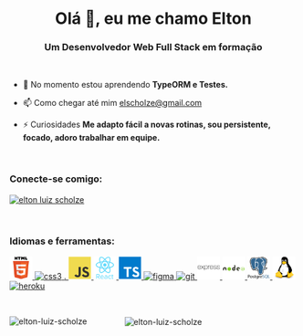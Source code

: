 <h1 align="center">Olá 👋, eu me chamo Elton</h1>
<h3 align="center">Um Desenvolvedor Web Full Stack em formação</h3><br>

  - 🌱 No momento estou aprendendo **TypeORM e Testes.**

  - 📫 Como chegar até mim elscholze@gmail.com

  - ⚡ Curiosidades **Me adapto fácil a novas rotinas, sou persistente, focado, adoro trabalhar em equipe.**
<br>

<h3 align="left">Conecte-se comigo:</h3>
<p align="left">
  <a href="https://linkedin.com/in/elton luiz scholze" target="blank">
    <img align="center" src="https://raw.githubusercontent.com/rahuldkjain/github-profile-readme-generator/master/src/images/icons/Social/linked-in-alt.svg" alt=" elton luiz scholze" height="30" width="40" />
  </a>
</p>
<br>

<h3 align="left">Idiomas e ferramentas:</h3>
<p align="left"> 
  <a href="https:/ /www.w3.org/html/" target="_blank"rel="noreferrer"> 
    <img src="https://raw.githubusercontent.com/devicons/devicon/master/icons/html5/html5-original-wordmark.svg" alt="html5" width="40" height ="40"/>   </a> 
  <a href="https://www.w3schools.com/css/" target="_blank" rel="noreferrer"> 
    <img src="https://cdn.jsdelivr.net/gh/devicons/devicon/icons/css3/css3-original-wordmark.svg" alt="css3" width="40" height="40"/>         
  </a> 
  <a href="https://developer.mozilla.org/en-US/docs/Web/JavaScript" target="_blank" rel="noreferrer"> .
    <img src= "https://raw.githubusercontent.com/devicons/devicon/master/icons/javascript/javascript-original.svg" alt="javascript" width="40" height="40"/> 
  </a> 
  <a href="https://reactjs.org/" target="_blank" rel="noreferrer"> 
    <img src="https://raw.githubusercontent.com/devicons/devicon/master/icons/react/react-original-wordmark.svg" alt="react" width="40" height="40"/>     </a> 
  <a href="https://www.typescriptlang.org/" target="_blank" rel="noreferrer"> 
    <img src="https://raw.githubusercontent.com/devicons/devicon/master/icons/typescript/typescript-original.svg" alt="typescript" width="40" height=" 40"/> 
  </a>
  <a href="https://www.figma.com/" target="_blank" rel="noreferrer"> 
    <img src="https://www.vectorlogo.zone/logos/figma/figma-icon.svg" alt="figma" width="40" height="40"/> 
  </a> 
  <a href=" https://git-scm.com/" target="_blank" rel="noreferrer"> 
    <img src="https://cdn.jsdelivr.net/gh/devicons/devicon/icons/git/git-original-wordmark.svg" alt="git" width="40" height="40"/> 
  </a> 
  <a href="https:// expressjs.com" target="_blank" rel="noreferrer"> 
    <img src="https://raw.githubusercontent.com/devicons/devicon/master/icons/express/express-original-wordmark.svg" alt= "express" width="40" height="40"/> 
  </a>   
  <a href="https://nodejs. org" target="_blank" rel="noreferrer"> 
    <img src="https://raw.githubusercontent.com/devicons/devicon/master/icons/nodejs/nodejs-original-wordmark.svg" alt="nodejs " width="40" height="40"/> 
  </a> 
  <a href="https://www.postgresql.org" target="_blank" rel="noreferrer"> 
    <img src="https://raw.githubusercontent.com/devicons/devicon/master/icons/postgresql/postgresql-original-wordmark.svg" alt="postgresql" width="40" height="40"/> 
  </a>
  <a href="https://www.linux.org/" target="_blank" rel="noreferrer"> 
    <img src="https://raw.githubusercontent.com/devicons/devicon/master/icons/linux/linux-original.svg" alt="linux" width="40" height="40"/> 
  </a> 
  <a href="https://heroku.com" target="_blank" rel="noreferrer"> 
    <img src= "https://www.vectorlogo.zone/logos/heroku/heroku-icon.svg" alt="heroku" width="40" height="40"/> 
  </a>
</p>
<br>
<div>
  <p>
    <img align="left" src="https://github-readme-stats.vercel.app/api/top-langs?username=elton-luiz-scholze&show_icons=true&theme=dracula&locale=en&layout=compact" alt ="elton-luiz-scholze" width="40%"/>
  </p>

  <p> 
    <img align="center" src="https://github-readme-stats.vercel.app/api?username=elton-luiz-scholze&show_icons=true&theme=dracula&locale=en" alt="elton-luiz-scholze" width="40%"/>
  </p>
</div>
